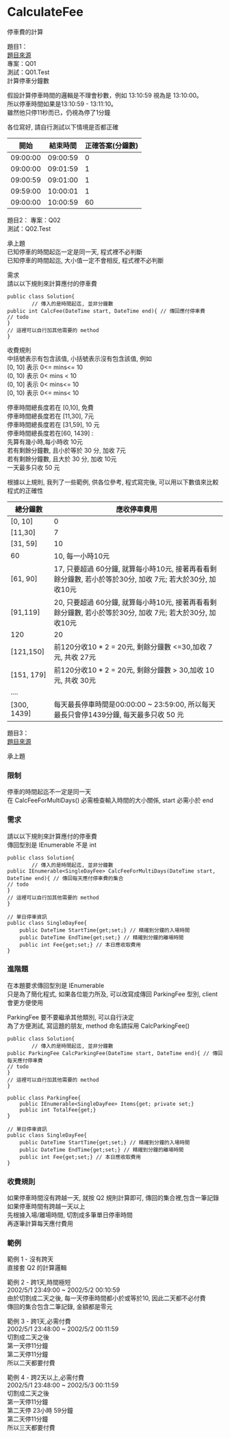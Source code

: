 # CalculateFee  
停車費的計算  

題目1：  
[題目來源](https://www.evernote.com/shard/s530/client/snv?noteGuid=9e16269c-6476-0e8e-1d0f-6ef712456280&noteKey=8051edac93ec4abe6d78976e209cdc49&sn=https%3A%2F%2Fwww.evernote.com%2Fshard%2Fs530%2Fsh%2F9e16269c-6476-0e8e-1d0f-6ef712456280%2F8051edac93ec4abe6d78976e209cdc49&title=20220506.Q1%2B%25E8%25A8%2588%25E7%25AE%2597%25E5%2581%259C%25E8%25BB%258A%25E5%2588%2586%25E9%2590%2598%25E6%2595%25B8)  
專案：Q01  
測試：Q01.Test  
計算停車分鐘數  

假設計算停車時間的邏輯是不理會秒數，例如 13:10:59 視為是 13:10:00。  
所以停車時間如果是13:10:59 - 13:11:10。  
雖然他只停11秒而已，仍視為停了1分鐘  
  
各位寫好, 請自行測試以下情境是否都正確  

開始|結束時間|正確答案(分鐘數)
--|--|--
09:00:00|09:00:59|0
09:00:00|09:01:59|1
09:00:59|09:01:00|1
09:59:00|10:00:01|1
09:00:00|10:00:59|60

題目2：
專案：Q02  
測試：Q02.Test  
  
承上題  
已知停車的時間起迄一定是同一天, 程式裡不必判斷  
已知停車的時間起迄, 大小值一定不會相反, 程式裡不必判斷  
  
需求  
請以以下規則來計算應付的停車費
```
public class Solution{
        // 傳入的是時間起迄, 並非分鐘數
public int CalcFee(DateTime start, DateTime end){ // 傳回應付停車費
// todo
}
// 這裡可以自行加其他需要的 method
}
```

收費規則  
中括號表示有包含該值, 小括號表示沒有包含該值, 例如  
[0, 10] 表示  0<= mins<= 10  
(0, 10) 表示  0< mins < 10  
(0, 10] 表示  0< mins<= 10  
[0, 10) 表示  0<= mins< 10  
  
停車時間總長度若在 [0,10], 免費  
停車時間總長度若在 [11,30], 7元  
停車時間總長度若在 [31,59], 10 元  
停車時間總長度若在[60, 1439] :  
先算有幾小時,每小時收 10元  
若有剩餘分鐘數, 且小於等於 30  分, 加收 7元  
若有剩餘分鐘數, 且大於 30  分, 加收 10元  
一天最多只收 50 元  
  
根據以上規則, 我列了一些範例, 供各位參考, 程式寫完後, 可以用以下數值來比較程式的正確性  

總分鐘數|應收停車費用
--|--
[0, 10]|0
[11,30]|7
[31, 59]|10
60|10, 每一小時10元
[61, 90]|17, 只要超過 60分鐘, 就算每小時10元, 接著再看看剩餘分鐘數, 若小於等於30分, 加收 7元; 若大於30分, 加收10元
[91,119]|20, 只要超過 60分鐘, 就算每小時10元, 接著再看看剩餘分鐘數, 若小於等於30分, 加收 7元; 若大於30分, 加收10元
120|20
[121,150]|前120分收10 * 2 = 20元, 剩餘分鐘數 <=30,加收 7元, 共收 27元
[151, 179]|前120分收10 * 2 = 20元, 剩餘分鐘數 > 30,加收 10元, 共收 30元
....|
[300, 1439]|每天最長停車時間是00:00:00 ~ 23:59:00, 所以每天最長只會停1439分鐘, 每天最多只收 50 元

題目3：  
[題目來源](https://www.evernote.com/shard/s530/sh/8e50c58e-405b-2fee-7072-62a7078fa146/67b10ac9342f986961e9d644361ef14d)  
  
承上題  

### 限制  
停車的時間起迄不一定是同一天  
在 CalcFeeForMultiDays() 必需檢查輸入時間的大小關係, start 必需小於 end  
  
### 需求  
請以以下規則來計算應付的停車費  
傳回型別是 IEnumerable<SingleDayFee> 不是 int  
```
public class Solution{  
        // 傳入的是時間起迄, 並非分鐘數  
public IEnumerable<SingleDayFee> CalcFeeForMultiDays(DateTime start, DateTime end){ // 傳回每天應付停車費的集合  
// todo
}
// 這裡可以自行加其他需要的 method
}

// 單日停車資訊
public class SingleDayFee{
    public DateTime StartTime{get;set;} // 精確到分鐘的入場時間
    public DateTime EndTime{get;set;} // 精確到分鐘的離場時間
    public int Fee{get;set;} // 本日應收取費用
}
```

### 進階題
在本題要求傳回型別是 IEnumerable<SingleDayFee>  
只是為了簡化程式, 如果各位能力所及, 可以改寫成傳回 ParkingFee 型別, client 會更方便使用  
  
ParkingFee 要不要繼承其他類別, 可以自行決定  
為了方便測試, 寫這題的朋友, method 命名請採用 CalcParkingFee()  
```
public class Solution{
        // 傳入的是時間起迄, 並非分鐘數
public ParkingFee CalcParkingFee(DateTime start, DateTime end){ // 傳回每天應付停車費
// todo
}
// 這裡可以自行加其他需要的 method
}

public class ParkingFee{
    public IEnumerable<SingleDayFee> Items{get; private set;}
    public int TotalFee{get;}
}

// 單日停車資訊
public class SingleDayFee{
    public DateTime StartTime{get;set;} // 精確到分鐘的入場時間
    public DateTime EndTime{get;set;} // 精確到分鐘的離場時間
    public int Fee{get;set;} // 本日應收取費用
}
```

### 收費規則  
如果停車時間沒有跨越一天, 就按 Q2 規則計算即可, 傳回的集合裡,包含一筆記錄  
如果停車時間有跨越一天以上  
先根據入場/離場時間, 切割成多筆單日停車時間  
再逐筆計算每天應付費用  

### 範例
範例 1 - 沒有跨天  
直接套 Q2 的計算邏輯  
  
範例 2 - 跨1天,時間極短  
2002/5/1 23:49:00 ~  2002/5/2 00:10:59  
由於切割成二天之後, 每一天停車時間都小於或等於10, 因此二天都不必付費  
傳回的集合包含二筆記錄, 金額都是零元  
  
範例 3 - 跨1天,必需付費  
2002/5/1 23:48:00 ~  2002/5/2 00:11:59  
切割成二天之後  
第一天停11分鐘  
第二天停11分鐘  
所以二天都要付費  
  
範例 4 - 跨2天以上,必需付費  
2002/5/1 23:48:00 ~  2002/5/3 00:11:59  
切割成二天之後  
第一天停11分鐘  
第二天停 23小時 59分鐘  
第二天停11分鐘  
所以三天都要付費  